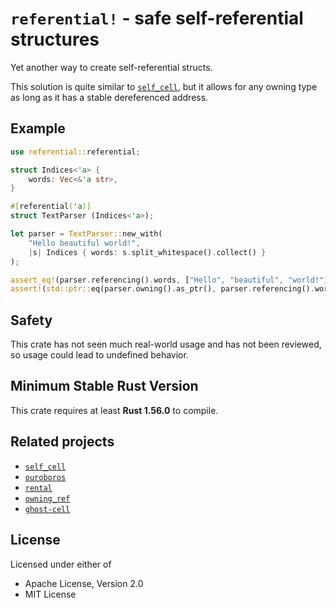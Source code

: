 # `referential!` - safe self-referential structures

Yet another way to create self-referential structs.

This solution is quite similar to [`self_cell`](https://crates.io/crates/self_cell), but it allows for any owning type as long as it has a stable dereferenced address.

## Example
```rust
use referential::referential;

struct Indices<'a> {
    words: Vec<&'a str>,
}

#[referential('a)]
struct TextParser (Indices<'a>);

let parser = TextParser::new_with(
    "Hello beautiful world!",
    |s| Indices { words: s.split_whitespace().collect() }
);

assert_eq!(parser.referencing().words, ["Hello", "beautiful", "world!"]);
assert!(std::ptr::eq(parser.owning().as_ptr(), parser.referencing().words[0].as_ptr()));
```

## Safety
This crate has not seen much real-world usage and has not been reviewed, so usage could lead to undefined behavior.

## Minimum Stable Rust Version
This crate requires at least **Rust 1.56.0** to compile.

## Related projects
* [`self_cell`](https://crates.io/crates/self_cell)
* [`ouroboros`](https://crates.io/crates/ouroboros)
* [`rental`](https://crates.io/crates/rental)
* [`owning_ref`](https://crates.io/crates/owning_ref)
* [`ghost-cell`](https://crates.io/crates/ghost-cell)

## License

Licensed under either of
* Apache License, Version 2.0
* MIT License
